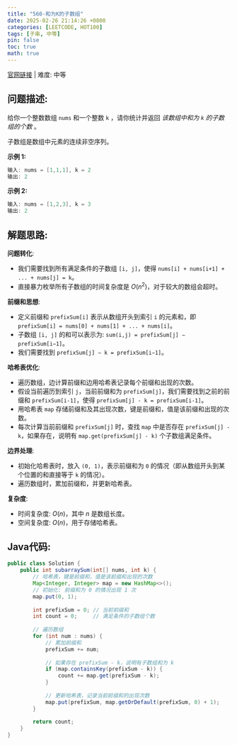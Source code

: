 ```yaml
---
title: "560-和为K的子数组"
date: 2025-02-26 21:14:26 +0800
categories: [LEETCODE, HOT100]
tags: [子串, 中等]
pin: false
toc: true
math: true
---
```


[官网链接](https://leetcode.cn/problems/subarray-sum-equals-k/) \| 难度: 中等

## 问题描述: 

给你一个整数数组 `nums` 和一个整数 `k` ，请你统计并返回 *该数组中和为 `k` 的子数组的个数* 。

子数组是数组中元素的连续非空序列。

 

**示例 1:**

```java
输入: nums = [1,1,1], k = 2
输出: 2
```

**示例 2:**

```java
输入: nums = [1,2,3], k = 3
输出: 2
```

## 解题思路: 

**问题转化**: 

- 我们需要找到所有满足条件的子数组 `[i, j]`，使得 `nums[i] + nums[i+1] + ... + nums[j] = k`。
- 直接暴力枚举所有子数组的时间复杂度是 $O(n^2)$，对于较大的数组会超时。

**前缀和思想**: 

- 定义前缀和 `prefixSum[i]` 表示从数组开头到索引 `i` 的元素和，即 `prefixSum[i] = nums[0] + nums[1] + ... + nums[i]`。
- 子数组 `[i, j]` 的和可以表示为:  `sum(i,j) = prefixSum[j] − prefixSum[i−1]`。
- 我们需要找到 `prefixSum[j] − k = prefixSum[i−1]`。

**哈希表优化**: 

- 遍历数组，边计算前缀和边用哈希表记录每个前缀和出现的次数。
- 假设当前遍历到索引 `j`，当前前缀和为 `prefixSum[j]`，我们需要找到之前的前缀和 `prefixSum[i-1]`，使得 `prefixSum[j] - k = prefixSum[i-1]`。
- 用哈希表 `map` 存储前缀和及其出现次数，键是前缀和，值是该前缀和出现的次数。
- 每次计算当前前缀和 `prefixSum[j]` 时，查找 `map` 中是否存在 `prefixSum[j] - k`，如果存在，说明有 `map.get(prefixSum[j] - k)` 个子数组满足条件。

**边界处理**: 

- 初始化哈希表时，放入 `(0, 1)`，表示前缀和为 `0` 的情况（即从数组开头到某个位置的和直接等于 `k` 的情况）。
- 遍历数组时，累加前缀和，并更新哈希表。

**复杂度**: 

- 时间复杂度: $O(n)$，其中 $n$ 是数组长度。
- 空间复杂度: $O(n)$，用于存储哈希表。

## Java代码: 

```java
public class Solution {
    public int subarraySum(int[] nums, int k) {
        // 哈希表，键是前缀和，值是该前缀和出现的次数
        Map<Integer, Integer> map = new HashMap<>();
        // 初始化: 前缀和为 0 的情况出现 1 次
        map.put(0, 1);
        
        int prefixSum = 0; // 当前前缀和
        int count = 0;     // 满足条件的子数组个数
        
        // 遍历数组
        for (int num : nums) {
            // 累加前缀和
            prefixSum += num;
            
            // 如果存在 prefixSum - k，说明有子数组和为 k
            if (map.containsKey(prefixSum - k)) {
                count += map.get(prefixSum - k);
            }
            
            // 更新哈希表，记录当前前缀和的出现次数
            map.put(prefixSum, map.getOrDefault(prefixSum, 0) + 1);
        }
        
        return count;
    }
}
```

